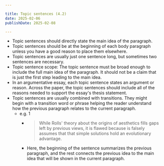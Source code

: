 ```yaml
---

title: Topic sentences (4.2)
date: 2025-02-06
publishDate: 2025-02-08

---
```

- Topic sentences should directly state the main idea of the paragraph.
- Topic sentences should be at the beginning of each body paragraph unless you have a good reason to place them elsewhere.
- Topic sentences are usually just one sentence long, but sometimes two sentences are necessary.
- Topic sentence scope: The topic sentence must be broad enough to include the full main idea of the paragraph. It should not be a claim that is just the first step leading to the main idea.
- In an argumentative essay, each topic sentence states an argument or reason. Across the paper, the topic sentences should include all of the reasons needed to support the essay's thesis statement.
- Topic sentences are usually combined with transitions. They might begin with a transition word or phrase helping the reader understand how the previous paragraph relates to the current paragraph.
	- e.g. 1
		- > While Rolls' theory about the origins of aesthetics fills gaps left by previous views, it is flawed because is falsely assumes that that simple solutions hold an evolutionary advantage.
		- Here, the beginning of the sentence summarizes the previous paragraph, and the rest connects the previous idea to the main idea that will be shown in the current paragraph.
